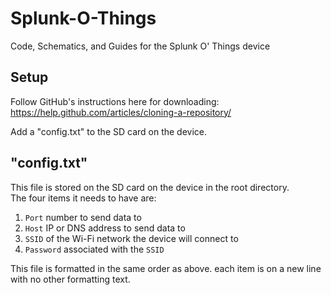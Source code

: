 # Splunk-O-Things
Code, Schematics, and Guides for the Splunk O' Things device

## Setup
Follow GitHub's instructions here for downloading: https://help.github.com/articles/cloning-a-repository/

Add a "config.txt" to the SD card on the device.

## "config.txt"
This file is stored on the SD card on the device in the root directory.   
The four items it needs to have are: 
  1. `Port` number to send data to
  2. `Host` IP or DNS address to send data to
  3. `SSID` of the Wi-Fi network the device will connect to
  4. `Password` associated with the `SSID`

This file is formatted in the same order as above. each item is on a new line with no other formatting text.

